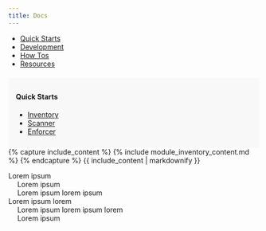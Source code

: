 ```yaml
---
title: Docs
---
```

<ul class="nav nav-tabs" style="margin-bottom: 20px;">
  <!-- <li><a href="#">Overview</a></li> -->
  <li class="active"><a href="#">Quick Starts</a></li>
  <li><a href="#">Development</a></li>
  <li><a href="#">How Tos</a></li>
  <li><a href="#">Resources</a></li>
</ul>

<div class="row">
<div class="col-md-3">
<div style="background-color: #f8f8f8; padding: 10px 15px">
<h4>Quick Starts</h4>
<ul class="docs-left-nav">
  <li class="active"><a href="#">Inventory</a></li>
  <li><a href="#">Scanner</a></li>
  <li><a href="#">Enforcer</a></li>
</ul>
</div>
</div>
<div id="documentation" class="col-md-7">
<!-- <h2>Main Documentation</h2> -->
{% capture include_content %}
{% include module_inventory_content.md %}
{% endcapture %}
{{ include_content | markdownify }}
</div>
<div id="toc" class="col-md-2 toc">
<ul>
  <li>
    <a href="#">Lorem ipsum</a>
    <ul>
      <li><a href="#">Lorem ipsum</a></li>
      <li><a href="#">Lorem ipsum lorem ipsum</a></li>
    </ul>
  </li>
  <li>
    <a href="#">Lorem ipsum lorem</a>
    <ul>
      <li><a href="#">Lorem ipsum lorem ipsum lorem</a></li>
      <li><a href="#">Lorem ipsum</a></li>
    </ul>
  </li>
</ul>
</div>
</div>